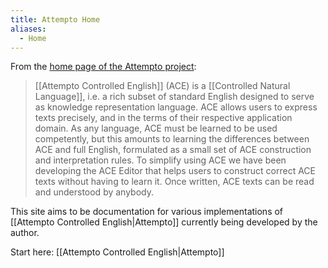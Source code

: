 ```yaml
---
title: Attempto Home
aliases:
  - Home
---
```

From the [home page of the Attempto project](http://attempto.ifi.uzh.ch/site/):

>[[Attempto Controlled English]] (ACE) is a [[Controlled Natural Language]], i.e. a rich subset of standard English designed to serve as knowledge representation language. ACE allows users to express texts precisely, and in the terms of their respective application domain. As any language, ACE must be learned to be used competently, but this amounts to learning the differences between ACE and full English, formulated as a small set of ACE construction and interpretation rules. To simplify using ACE we have been developing the ACE Editor that helps users to construct correct ACE texts without having to learn it. Once written, ACE texts can be read and understood by anybody.

This site aims to be documentation for various implementations of [[Attempto Controlled English|Attempto]] currently being developed by the author.

Start here: [[Attempto Controlled English|Attempto]]
